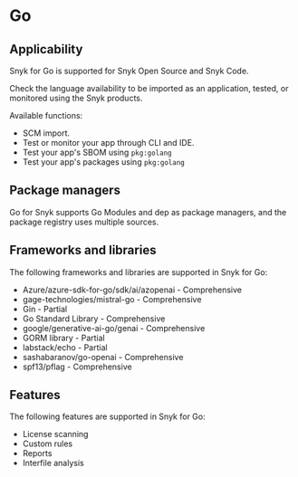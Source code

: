 # Go

## Applicability

Snyk for Go is supported for Snyk Open Source and Snyk Code.

Check the language availability to be imported as an application, tested, or monitored using the Snyk products.&#x20;

Available functions:

* SCM import.&#x20;
* Test or monitor your app through CLI and IDE.
* Test your app's SBOM using `pkg:golang`&#x20;
* Test your app's packages using `pkg:golang`

## Package managers

Go for Snyk supports Go Modules and dep as package managers, and the package registry uses multiple sources.

## Frameworks and libraries

The following frameworks and libraries are supported in Snyk for Go:&#x20;

* Azure/azure-sdk-for-go/sdk/ai/azopenai - Comprehensive&#x20;
* gage-technologies/mistral-go - Comprehensive&#x20;
* Gin - Partial&#x20;
* Go Standard Library - Comprehensive&#x20;
* google/generative-ai-go/genai - Comprehensive&#x20;
* GORM library - Partial&#x20;
* labstack/echo - Partial&#x20;
* sashabaranov/go-openai - Comprehensive&#x20;
* spf13/pflag - Comprehensive

## Features

The following features are supported in Snyk for Go:

* License scanning&#x20;
* Custom rules
* Reports
* Interfile analysis

